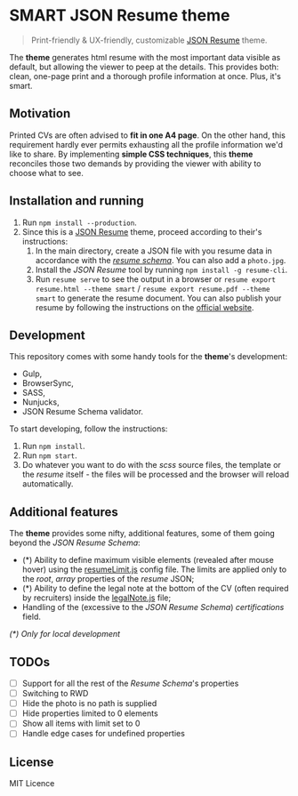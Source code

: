 # SMART JSON Resume theme

> Print-friendly & UX-friendly, customizable [JSON Resume](http://jsonresume.org/) theme.

The **theme** generates html resume with the most important data visible as default, but allowing the viewer to peep at the details. This provides both: clean, one-page print and a thorough profile information at once. Plus, it's smart.

## Motivation

Printed CVs are often advised to **fit in one A4 page**. On the other hand, this requirement hardly ever permits exhausting all the profile information we'd like to share. By implementing **simple CSS techniques**, this **theme** reconciles  those two demands by providing the viewer with ability to choose what to see.

## Installation and running

1. Run `npm install --production`.
2. Since this is a [JSON Resume](http://jsonresume.org/) theme, proceed according to their's instructions:
    1. In the main directory, create a JSON file with you resume data in accordance with the [_resume schema_](https://github.com/jsonresume/resume-schema/blob/master/schema.json). You can also add a `photo.jpg`.
    2. Install the _JSON Resume_ tool by running `npm install -g resume-cli`.
    3. Run `resume serve` to see the output in a browser or `resume export resume.html --theme smart` / `resume export resume.pdf --theme smart` to generate the resume document. You can also publish your resume by following the instructions on the [official website](http://jsonresume.org/getting-started/).

## Development

This repository comes with some handy tools for the **theme**'s development:
* Gulp,
* BrowserSync,
* SASS,
* Nunjucks,
* JSON Resume Schema validator.

To start developing, follow the instructions:

1. Run `npm install`.
2. Run `npm start`.
3. Do whatever you want to do with the _scss_ source files, the template or the _resume_ itself - the files will be processed and the browser will reload automatically.

## Additional features

The **theme** provides some nifty, additional features, some of them going beyond the _JSON Resume Schema_:
  * (*) Ability to define maximum visible elements (revealed after mouse hover) using the [resumeLimit.js](./resumeLimits.js) config file. The limits are applied only to the _root_, _array_ properties of the _resume_ JSON;
  * (*) Ability to define the legal note at the bottom of the CV (often required by recruiters) inside the [legalNote.js](./legalNote.js) file;
  * Handling of the (excessive to the _JSON Resume Schema_) _certifications_ field.

_(*) Only for local development_

## TODOs

  * [ ] Support for all the rest of the _Resume Schema_'s properties
  * [ ] Switching to RWD
  * [ ] Hide the photo is no path is supplied
  * [ ] Hide properties limited to 0 elements
  * [ ] Show all items with limit set to 0
  * [ ] Handle edge cases for undefined properties

## License

MIT Licence